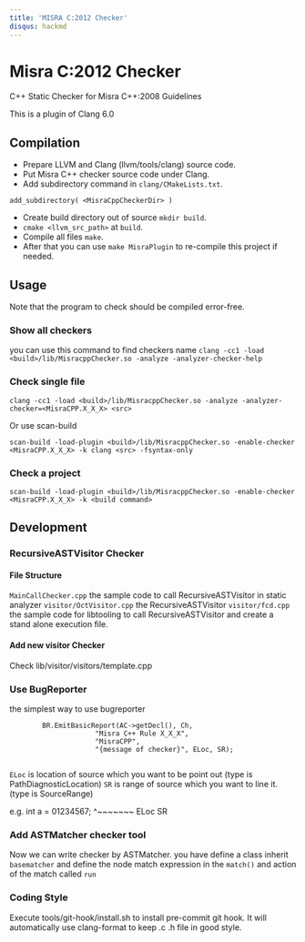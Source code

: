 ```yaml
---
title: 'MISRA C:2012 Checker'
disqus: hackmd
---
```


# Misra C:2012 Checker

C++ Static Checker for Misra C++:2008 Guidelines

This is a plugin of Clang 6.0

## Compilation
* Prepare LLVM and Clang (llvm/tools/clang) source code. 
* Put Misra C++ checker source code under Clang.
* Add subdirectory command in `clang/CMakeLists.txt`.

```
add_subdirectory( <MisraCppCheckerDir> )
```
* Create build directory out of source `mkdir build`.
* `cmake <llvm_src_path>` at `build`.
* Compile all files `make`.
* After that you can use `make MisraPlugin` to re-compile this project if needed.



## Usage

Note that the program to check should be compiled error-free.

### Show all checkers
you can use this command to find checkers name
`clang -cc1 -load <build>/lib/MisracppChecker.so -analyze -analyzer-checker-help` 

### Check single file
`clang -cc1 -load <build>/lib/MisracppChecker.so -analyze -analyzer-checker=<MisraCPP.X_X_X> <src>`

Or use scan-build

`scan-build -load-plugin <build>/lib/MisracppChecker.so -enable-checker <MisraCPP.X_X_X> -k clang <src> -fsyntax-only`

### Check a project
`scan-build -load-plugin <build>/lib/MisracppChecker.so -enable-checker <MisraCPP.X_X_X> -k <build command>`



## Development

### RecursiveASTVisitor Checker

#### File Structure

`MainCallChecker.cpp` the sample code to call RecursiveASTVisitor in static analyzer
`visitor/OctVisitor.cpp` the RecursiveASTVisitor 
`visitor/fcd.cpp` the sample code for libtooling to call RecursiveASTVisitor and create a stand alone execution file.

#### Add new visitor Checker

Check lib/visitor/visitors/template.cpp


### Use BugReporter
the simplest way to use bugreporter
```
      	BR.EmitBasicReport(AC->getDecl(), Ch,
                     "Misra C++ Rule X_X_X",
                     "MisraCPP",
                     "{message of checker}", ELoc, SR);
 
```
`ELoc` is location of source which you want to be point out (type is PathDiagnosticLocation)
`SR` is range of source which you want to line it. (type is SourceRange)

e.g.
int a = 01234567;
	^~~~~~~~
       ELoc SR


### Add ASTMatcher checker tool
Now we can write checker by ASTMatcher. you have define a class inherit `basematcher`
and define the node match expression in the `match()` and action of the match called `run` 

### Coding Style

Execute tools/git-hook/install.sh to install pre-commit git hook. It will automatically use clang-format to keep .c .h file in good style.

